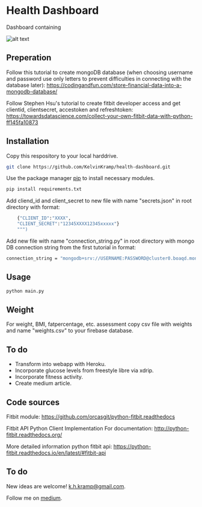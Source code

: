 # Health Dashboard

Dashboard containing 

![alt text](https://github.com/KelvinKramp/health-dashboard/blob/master/images/Healthdashboard%20overview.png)

## Preperation

Follow this tutorial to create mongoDB database (when choosing username and password use only letters to prevent difficulties in connecting with the database later):
https://codingandfun.com/store-financial-data-into-a-mongodb-database/

Follow Stephen Hsu's tutorial to create fitbit developer access and get clientid, clientsecret, accestoken and refreshtoken:
https://towardsdatascience.com/collect-your-own-fitbit-data-with-python-ff145fa10873

## Installation

Copy this respository to your local harddrive.

```bash
git clone https://github.com/KelvinKramp/health-dashboard.git
```
Use the package manager [pip](https://pip.pypa.io/en/stable/) to install necessary modules.

```bash
pip install requirements.txt
```


Add cliend_id and client_secret to new file with name "secrets.json" in root directory with format:
```bash
    {"CLIENT_ID":"XXXX",
    "CLIENT_SECRET":"12345XXXX12345xxxxx"}
    """)
```

Add new file with name "connection_string.py" in root directory with mongo DB connection string from the first tutorial in format:
```bash
connection_string = "mongodb+srv://USERNAME:PASSWORD@cluster0.boaqd.mongodb.net/database?retryWrites=true&w=majority"
```

## Usage

```python
python main.py
```
## Weight

For weight, BMI, fatpercentage, etc. assessment copy csv file with weights and name "weights.csv" to your firebase database.


## To do
* Transform into webapp with Heroku.
* Incorporate glucose levels from freestyle libre via xdrip.
* Incorporate fitness activity.
* Create medium article. 

## Code sources
Fitbit module:
https://github.com/orcasgit/python-fitbit.readthedocs

Fitbit API Python Client Implementation
For documentation: http://python-fitbit.readthedocs.org/

More detailed information python fitbit api:
https://python-fitbit.readthedocs.io/en/latest/#fitbit-api

## To do
New ideas are welcome! [k.h.kramp@gmail.com](https://mailto:k.h.kramp@gmail.com).

Follow me on [medium](https://k-h-kramp.medium.com/).